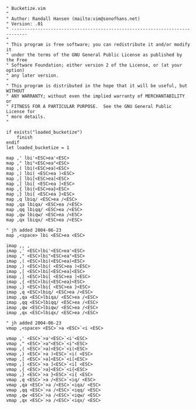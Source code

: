     " Bucketize.vim
    "
    " Author: Randall Hansen (mailto:vim@sonofhans.net)
    " Version: .01
    " ----------------------------------------------------------------------------
    "
    " This program is free software; you can redistribute it and/or modify it
    " under the terms of the GNU General Public License as published by the Free
    " Software Foundation; either version 2 of the License, or (at your option)
    " any later version.
    "
    " This program is distributed in the hope that it will be useful, but WITHOUT
    " ANY WARRANTY; without even the implied warranty of MERCHANTABILITY or
    " FITNESS FOR A PARTICULAR PURPOSE.  See the GNU General Public License for
    " more details.
    "

    if exists("loaded_bucketize")
        finish
    endif
    let loaded_bucketize = 1

    map ,' lbi'<ESC>ea'<ESC>
    map ," lbi"<ESC>ea"<ESC>
    map ,( lbi(<ESC>ea)<ESC>
    map ,) lbi( <ESC>ea )<ESC>
    map ,[ lbi[<ESC>ea]<ESC>
    map ,] lbi[ <ESC>ea ]<ESC>
    map ,{ lbi{<ESC>ea}<ESC>
    map ,} lbi{ <ESC>ea }<ESC>
    map ,q lbiq/ <ESC>ea /<ESC>
    map ,qa lbiqa/ <ESC>ea /<ESC>
    map ,qq lbiqq/ <ESC>ea /<ESC>
    map ,qw lbiqw/ <ESC>ea /<ESC>
    map ,qx lbiqx/ <ESC>ea /<ESC>

    " jh added 2004-06-23
    map ,<space> lbi <ESC>ea <ESC>

    imap ,, ,
    imap ,' <ESC>lbi'<ESC>ea'<ESC>
    imap ," <ESC>lbi"<ESC>ea"<ESC>
    imap ,( <ESC>lbi(<ESC>ea)<ESC>
    imap ,) <ESC>lbi( <ESC>ea )<ESC>
    imap ,[ <ESC>lbi[<ESC>ea]<ESC>
    imap ,] <ESC>lbi[ <ESC>ea ]<ESC>
    imap ,{ <ESC>lbi{<ESC>ea}<ESC>
    imap ,} <ESC>lbi{ <ESC>ea }<ESC>
    imap ,q <ESC>lbiq/ <ESC>ea /<ESC>
    imap ,qa <ESC>lbiqa/ <ESC>ea /<ESC>
    imap ,qq <ESC>lbiqq/ <ESC>ea /<ESC>
    imap ,qw <ESC>lbiqw/ <ESC>ea /<ESC>
    imap ,qx <ESC>lbiqx/ <ESC>ea /<ESC>

    " jh added 2004-06-23
    vmap ,<space> <ESC>`>a <ESC>`<i <ESC>

    vmap ,' <ESC>`>a'<ESC>`<i'<ESC>
    vmap ," <ESC>`>a"<ESC>`<i"<ESC>
    vmap ,( <ESC>`>a)<ESC>`<i(<ESC>
    vmap ,) <ESC>`>a )<ESC>`<i( <ESC>
    vmap ,[ <ESC>`>a]<ESC>`<i[<ESC>
    vmap ,] <ESC>`>a ]<ESC>`<i[ <ESC>
    vmap ,{ <ESC>`>a}<ESC>`<i{<ESC>
    vmap ,} <ESC>`>a }<ESC>`<i{ <ESC>
    vmap ,q <ESC>`>a /<ESC>`<iq/ <ESC>
    vmap ,qa <ESC>`>a /<ESC>`<iqa/ <ESC>
    vmap ,qq <ESC>`>a /<ESC>`<iqq/ <ESC>
    vmap ,qw <ESC>`>a /<ESC>`<iqw/ <ESC>
    vmap ,qx <ESC>`>a /<ESC>`<iqx/ <ESC>
